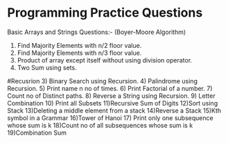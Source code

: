 # Programming Practice Questions

Basic Arrays and Strings Questions:-
(Boyer-Moore Algorithm)
1) Find Majority Elements with n/2 floor value.
2) Find Majority Elements with n/3 floor value.
3) Product of array except itself without using division operator.
4) Two Sum using sets.


#Recusrion
3) Binary Search using Recursion.
4) Palindrome using Recursion.
5) Print name n no of times.
6) Print Factorial of a number.
7) Count no of Distinct paths.
8) Reverse a String using Recursion.
9) Letter Combination
10) Print all Subsets
11)Recursive Sum of Digits
12)Sort using Stack
13)Deleting a middle element from a stack
14)Reverse a Stack
15)Kth symbol in a Grammar
16)Tower of Hanoi
17) Print only one subsequence whose sum is k
18)Count no of all subsequences whose sum is k
19)Combination Sum
